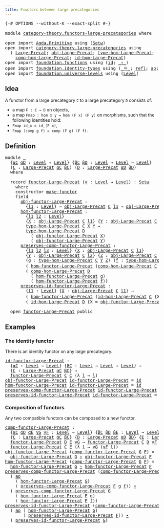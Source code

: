 ```yaml
---
title: Functors between large precategories
---
```


<pre class="Agda"><a id="62" class="Symbol">{-#</a> <a id="66" class="Keyword">OPTIONS</a> <a id="74" class="Pragma">--without-K</a> <a id="86" class="Pragma">--exact-split</a> <a id="100" class="Symbol">#-}</a>

<a id="105" class="Keyword">module</a> <a id="112" href="category-theory.functors-large-precategories.html" class="Module">category-theory.functors-large-precategories</a> <a id="157" class="Keyword">where</a>

<a id="164" class="Keyword">open</a> <a id="169" class="Keyword">import</a> <a id="176" href="Agda.Primitive.html" class="Module">Agda.Primitive</a> <a id="191" class="Keyword">using</a> <a id="197" class="Symbol">(</a><a id="198" href="Agda.Primitive.html#381" class="Primitive">Setω</a><a id="202" class="Symbol">)</a>
<a id="204" class="Keyword">open</a> <a id="209" class="Keyword">import</a> <a id="216" href="category-theory.large-precategories.html" class="Module">category-theory.large-precategories</a> <a id="252" class="Keyword">using</a>
  <a id="260" class="Symbol">(</a> <a id="262" href="category-theory.large-precategories.html#668" class="Record">Large-Precat</a><a id="274" class="Symbol">;</a> <a id="276" href="category-theory.large-precategories.html#786" class="Field">obj-Large-Precat</a><a id="292" class="Symbol">;</a> <a id="294" href="category-theory.large-precategories.html#2377" class="Function">type-hom-Large-Precat</a><a id="315" class="Symbol">;</a>
    <a id="321" href="category-theory.large-precategories.html#952" class="Field">comp-hom-Large-Precat</a><a id="342" class="Symbol">;</a> <a id="344" href="category-theory.large-precategories.html#1203" class="Field">id-hom-Large-Precat</a><a id="363" class="Symbol">)</a>
<a id="365" class="Keyword">open</a> <a id="370" class="Keyword">import</a> <a id="377" href="foundation.functions.html" class="Module">foundation.functions</a> <a id="398" class="Keyword">using</a> <a id="404" class="Symbol">(</a><a id="405" href="foundation-core.functions.html#322" class="Function">id</a><a id="407" class="Symbol">;</a> <a id="409" href="foundation-core.functions.html#420" class="Function Operator">_∘_</a><a id="412" class="Symbol">)</a>
<a id="414" class="Keyword">open</a> <a id="419" class="Keyword">import</a> <a id="426" href="foundation.identity-types.html" class="Module">foundation.identity-types</a> <a id="452" class="Keyword">using</a> <a id="458" class="Symbol">(</a><a id="459" href="foundation-core.identity-types.html#1865" class="Function Operator">_＝_</a><a id="462" class="Symbol">;</a> <a id="464" href="foundation-core.identity-types.html#1820" class="InductiveConstructor">refl</a><a id="468" class="Symbol">;</a> <a id="470" href="foundation-core.identity-types.html#4003" class="Function">ap</a><a id="472" class="Symbol">;</a> <a id="474" href="foundation-core.identity-types.html#2425" class="Function Operator">_∙_</a><a id="477" class="Symbol">)</a>
<a id="479" class="Keyword">open</a> <a id="484" class="Keyword">import</a> <a id="491" href="foundation.universe-levels.html" class="Module">foundation.universe-levels</a> <a id="518" class="Keyword">using</a> <a id="524" class="Symbol">(</a><a id="525" href="Agda.Primitive.html#597" class="Postulate">Level</a><a id="530" class="Symbol">)</a>
</pre>
## Idea

A functor from a large precategory `C` to a large precategory `D` consists of:
- a map `F : C → D` on objects,
- a map `Fmap : hom x y → hom (F x) (F y)` on morphisms,
such that the following identities hold:
- `Fmap id_x = id_(F x)`,
- `Fmap (comp g f) = comp (F g) (F f)`.

## Definition

<pre class="Agda"><a id="845" class="Keyword">module</a> <a id="852" href="category-theory.functors-large-precategories.html#852" class="Module">_</a>
  <a id="856" class="Symbol">{</a><a id="857" href="category-theory.functors-large-precategories.html#857" class="Bound">αC</a> <a id="860" href="category-theory.functors-large-precategories.html#860" class="Bound">αD</a> <a id="863" class="Symbol">:</a> <a id="865" href="Agda.Primitive.html#597" class="Postulate">Level</a> <a id="871" class="Symbol">→</a> <a id="873" href="Agda.Primitive.html#597" class="Postulate">Level</a><a id="878" class="Symbol">}</a> <a id="880" class="Symbol">{</a><a id="881" href="category-theory.functors-large-precategories.html#881" class="Bound">βC</a> <a id="884" href="category-theory.functors-large-precategories.html#884" class="Bound">βD</a> <a id="887" class="Symbol">:</a> <a id="889" href="Agda.Primitive.html#597" class="Postulate">Level</a> <a id="895" class="Symbol">→</a> <a id="897" href="Agda.Primitive.html#597" class="Postulate">Level</a> <a id="903" class="Symbol">→</a> <a id="905" href="Agda.Primitive.html#597" class="Postulate">Level</a><a id="910" class="Symbol">}</a>
  <a id="914" class="Symbol">(</a><a id="915" href="category-theory.functors-large-precategories.html#915" class="Bound">C</a> <a id="917" class="Symbol">:</a> <a id="919" href="category-theory.large-precategories.html#668" class="Record">Large-Precat</a> <a id="932" href="category-theory.functors-large-precategories.html#857" class="Bound">αC</a> <a id="935" href="category-theory.functors-large-precategories.html#881" class="Bound">βC</a><a id="937" class="Symbol">)</a> <a id="939" class="Symbol">(</a><a id="940" href="category-theory.functors-large-precategories.html#940" class="Bound">D</a> <a id="942" class="Symbol">:</a> <a id="944" href="category-theory.large-precategories.html#668" class="Record">Large-Precat</a> <a id="957" href="category-theory.functors-large-precategories.html#860" class="Bound">αD</a> <a id="960" href="category-theory.functors-large-precategories.html#884" class="Bound">βD</a><a id="962" class="Symbol">)</a>
  <a id="966" class="Keyword">where</a>

  <a id="975" class="Keyword">record</a> <a id="982" href="category-theory.functors-large-precategories.html#982" class="Record">functor-Large-Precat</a> <a id="1003" class="Symbol">(</a><a id="1004" href="category-theory.functors-large-precategories.html#1004" class="Bound">γ</a> <a id="1006" class="Symbol">:</a> <a id="1008" href="Agda.Primitive.html#597" class="Postulate">Level</a> <a id="1014" class="Symbol">→</a> <a id="1016" href="Agda.Primitive.html#597" class="Postulate">Level</a><a id="1021" class="Symbol">)</a> <a id="1023" class="Symbol">:</a> <a id="1025" href="Agda.Primitive.html#381" class="Primitive">Setω</a>
    <a id="1034" class="Keyword">where</a>
    <a id="1044" class="Keyword">constructor</a> <a id="1056" href="category-theory.functors-large-precategories.html#1056" class="InductiveConstructor">make-functor</a>
    <a id="1073" class="Keyword">field</a>
      <a id="1085" href="category-theory.functors-large-precategories.html#1085" class="Field">obj-functor-Large-Precat</a> <a id="1110" class="Symbol">:</a>
        <a id="1120" class="Symbol">{</a><a id="1121" href="category-theory.functors-large-precategories.html#1121" class="Bound">l1</a> <a id="1124" class="Symbol">:</a> <a id="1126" href="Agda.Primitive.html#597" class="Postulate">Level</a><a id="1131" class="Symbol">}</a> <a id="1133" class="Symbol">→</a> <a id="1135" href="category-theory.large-precategories.html#786" class="Field">obj-Large-Precat</a> <a id="1152" href="category-theory.functors-large-precategories.html#915" class="Bound">C</a> <a id="1154" href="category-theory.functors-large-precategories.html#1121" class="Bound">l1</a> <a id="1157" class="Symbol">→</a> <a id="1159" href="category-theory.large-precategories.html#786" class="Field">obj-Large-Precat</a> <a id="1176" href="category-theory.functors-large-precategories.html#940" class="Bound">D</a> <a id="1178" class="Symbol">(</a><a id="1179" href="category-theory.functors-large-precategories.html#1004" class="Bound">γ</a> <a id="1181" href="category-theory.functors-large-precategories.html#1121" class="Bound">l1</a><a id="1183" class="Symbol">)</a>
      <a id="1191" href="category-theory.functors-large-precategories.html#1191" class="Field">hom-functor-Large-Precat</a> <a id="1216" class="Symbol">:</a>
        <a id="1226" class="Symbol">{</a><a id="1227" href="category-theory.functors-large-precategories.html#1227" class="Bound">l1</a> <a id="1230" href="category-theory.functors-large-precategories.html#1230" class="Bound">l2</a> <a id="1233" class="Symbol">:</a> <a id="1235" href="Agda.Primitive.html#597" class="Postulate">Level</a><a id="1240" class="Symbol">}</a>
        <a id="1250" class="Symbol">{</a><a id="1251" href="category-theory.functors-large-precategories.html#1251" class="Bound">X</a> <a id="1253" class="Symbol">:</a> <a id="1255" href="category-theory.large-precategories.html#786" class="Field">obj-Large-Precat</a> <a id="1272" href="category-theory.functors-large-precategories.html#915" class="Bound">C</a> <a id="1274" href="category-theory.functors-large-precategories.html#1227" class="Bound">l1</a><a id="1276" class="Symbol">}</a> <a id="1278" class="Symbol">{</a><a id="1279" href="category-theory.functors-large-precategories.html#1279" class="Bound">Y</a> <a id="1281" class="Symbol">:</a> <a id="1283" href="category-theory.large-precategories.html#786" class="Field">obj-Large-Precat</a> <a id="1300" href="category-theory.functors-large-precategories.html#915" class="Bound">C</a> <a id="1302" href="category-theory.functors-large-precategories.html#1230" class="Bound">l2</a><a id="1304" class="Symbol">}</a> <a id="1306" class="Symbol">→</a>
        <a id="1316" href="category-theory.large-precategories.html#2377" class="Function">type-hom-Large-Precat</a> <a id="1338" href="category-theory.functors-large-precategories.html#915" class="Bound">C</a> <a id="1340" href="category-theory.functors-large-precategories.html#1251" class="Bound">X</a> <a id="1342" href="category-theory.functors-large-precategories.html#1279" class="Bound">Y</a> <a id="1344" class="Symbol">→</a>
        <a id="1354" href="category-theory.large-precategories.html#2377" class="Function">type-hom-Large-Precat</a> <a id="1376" href="category-theory.functors-large-precategories.html#940" class="Bound">D</a>
          <a id="1388" class="Symbol">(</a> <a id="1390" href="category-theory.functors-large-precategories.html#1085" class="Field">obj-functor-Large-Precat</a> <a id="1415" href="category-theory.functors-large-precategories.html#1251" class="Bound">X</a><a id="1416" class="Symbol">)</a>
          <a id="1428" class="Symbol">(</a> <a id="1430" href="category-theory.functors-large-precategories.html#1085" class="Field">obj-functor-Large-Precat</a> <a id="1455" href="category-theory.functors-large-precategories.html#1279" class="Bound">Y</a><a id="1456" class="Symbol">)</a>
      <a id="1464" href="category-theory.functors-large-precategories.html#1464" class="Field">preserves-comp-functor-Large-Precat</a> <a id="1500" class="Symbol">:</a>
        <a id="1510" class="Symbol">{</a><a id="1511" href="category-theory.functors-large-precategories.html#1511" class="Bound">l1</a> <a id="1514" href="category-theory.functors-large-precategories.html#1514" class="Bound">l2</a> <a id="1517" href="category-theory.functors-large-precategories.html#1517" class="Bound">l3</a> <a id="1520" class="Symbol">:</a> <a id="1522" href="Agda.Primitive.html#597" class="Postulate">Level</a><a id="1527" class="Symbol">}</a> <a id="1529" class="Symbol">{</a><a id="1530" href="category-theory.functors-large-precategories.html#1530" class="Bound">X</a> <a id="1532" class="Symbol">:</a> <a id="1534" href="category-theory.large-precategories.html#786" class="Field">obj-Large-Precat</a> <a id="1551" href="category-theory.functors-large-precategories.html#915" class="Bound">C</a> <a id="1553" href="category-theory.functors-large-precategories.html#1511" class="Bound">l1</a><a id="1555" class="Symbol">}</a>
        <a id="1565" class="Symbol">{</a><a id="1566" href="category-theory.functors-large-precategories.html#1566" class="Bound">Y</a> <a id="1568" class="Symbol">:</a> <a id="1570" href="category-theory.large-precategories.html#786" class="Field">obj-Large-Precat</a> <a id="1587" href="category-theory.functors-large-precategories.html#915" class="Bound">C</a> <a id="1589" href="category-theory.functors-large-precategories.html#1514" class="Bound">l2</a><a id="1591" class="Symbol">}</a> <a id="1593" class="Symbol">{</a><a id="1594" href="category-theory.functors-large-precategories.html#1594" class="Bound">Z</a> <a id="1596" class="Symbol">:</a> <a id="1598" href="category-theory.large-precategories.html#786" class="Field">obj-Large-Precat</a> <a id="1615" href="category-theory.functors-large-precategories.html#915" class="Bound">C</a> <a id="1617" href="category-theory.functors-large-precategories.html#1517" class="Bound">l3</a><a id="1619" class="Symbol">}</a>
        <a id="1629" class="Symbol">(</a><a id="1630" href="category-theory.functors-large-precategories.html#1630" class="Bound">g</a> <a id="1632" class="Symbol">:</a> <a id="1634" href="category-theory.large-precategories.html#2377" class="Function">type-hom-Large-Precat</a> <a id="1656" href="category-theory.functors-large-precategories.html#915" class="Bound">C</a> <a id="1658" href="category-theory.functors-large-precategories.html#1566" class="Bound">Y</a> <a id="1660" href="category-theory.functors-large-precategories.html#1594" class="Bound">Z</a><a id="1661" class="Symbol">)</a> <a id="1663" class="Symbol">(</a><a id="1664" href="category-theory.functors-large-precategories.html#1664" class="Bound">f</a> <a id="1666" class="Symbol">:</a> <a id="1668" href="category-theory.large-precategories.html#2377" class="Function">type-hom-Large-Precat</a> <a id="1690" href="category-theory.functors-large-precategories.html#915" class="Bound">C</a> <a id="1692" href="category-theory.functors-large-precategories.html#1530" class="Bound">X</a> <a id="1694" href="category-theory.functors-large-precategories.html#1566" class="Bound">Y</a><a id="1695" class="Symbol">)</a> <a id="1697" class="Symbol">→</a>
        <a id="1707" class="Symbol">(</a> <a id="1709" href="category-theory.functors-large-precategories.html#1191" class="Field">hom-functor-Large-Precat</a> <a id="1734" class="Symbol">(</a><a id="1735" href="category-theory.large-precategories.html#952" class="Field">comp-hom-Large-Precat</a> <a id="1757" href="category-theory.functors-large-precategories.html#915" class="Bound">C</a> <a id="1759" href="category-theory.functors-large-precategories.html#1630" class="Bound">g</a> <a id="1761" href="category-theory.functors-large-precategories.html#1664" class="Bound">f</a><a id="1762" class="Symbol">))</a> <a id="1765" href="foundation-core.identity-types.html#1865" class="Function Operator">＝</a>
        <a id="1775" class="Symbol">(</a> <a id="1777" href="category-theory.large-precategories.html#952" class="Field">comp-hom-Large-Precat</a> <a id="1799" href="category-theory.functors-large-precategories.html#940" class="Bound">D</a>
          <a id="1811" class="Symbol">(</a> <a id="1813" href="category-theory.functors-large-precategories.html#1191" class="Field">hom-functor-Large-Precat</a> <a id="1838" href="category-theory.functors-large-precategories.html#1630" class="Bound">g</a><a id="1839" class="Symbol">)</a>
          <a id="1851" class="Symbol">(</a> <a id="1853" href="category-theory.functors-large-precategories.html#1191" class="Field">hom-functor-Large-Precat</a> <a id="1878" href="category-theory.functors-large-precategories.html#1664" class="Bound">f</a><a id="1879" class="Symbol">))</a>
      <a id="1888" href="category-theory.functors-large-precategories.html#1888" class="Field">preserves-id-functor-Large-Precat</a> <a id="1922" class="Symbol">:</a>
        <a id="1932" class="Symbol">{</a><a id="1933" href="category-theory.functors-large-precategories.html#1933" class="Bound">l1</a> <a id="1936" class="Symbol">:</a> <a id="1938" href="Agda.Primitive.html#597" class="Postulate">Level</a><a id="1943" class="Symbol">}</a> <a id="1945" class="Symbol">{</a><a id="1946" href="category-theory.functors-large-precategories.html#1946" class="Bound">X</a> <a id="1948" class="Symbol">:</a> <a id="1950" href="category-theory.large-precategories.html#786" class="Field">obj-Large-Precat</a> <a id="1967" href="category-theory.functors-large-precategories.html#915" class="Bound">C</a> <a id="1969" href="category-theory.functors-large-precategories.html#1933" class="Bound">l1</a><a id="1971" class="Symbol">}</a> <a id="1973" class="Symbol">→</a>
        <a id="1983" class="Symbol">(</a> <a id="1985" href="category-theory.functors-large-precategories.html#1191" class="Field">hom-functor-Large-Precat</a> <a id="2010" class="Symbol">(</a><a id="2011" href="category-theory.large-precategories.html#1203" class="Field">id-hom-Large-Precat</a> <a id="2031" href="category-theory.functors-large-precategories.html#915" class="Bound">C</a> <a id="2033" class="Symbol">{</a><a id="2034" class="Argument">X</a> <a id="2036" class="Symbol">=</a> <a id="2038" href="category-theory.functors-large-precategories.html#1946" class="Bound">X</a><a id="2039" class="Symbol">}))</a> <a id="2043" href="foundation-core.identity-types.html#1865" class="Function Operator">＝</a>
        <a id="2053" class="Symbol">(</a> <a id="2055" href="category-theory.large-precategories.html#1203" class="Field">id-hom-Large-Precat</a> <a id="2075" href="category-theory.functors-large-precategories.html#940" class="Bound">D</a> <a id="2077" class="Symbol">{</a><a id="2078" class="Argument">X</a> <a id="2080" class="Symbol">=</a> <a id="2082" href="category-theory.functors-large-precategories.html#1085" class="Field">obj-functor-Large-Precat</a> <a id="2107" href="category-theory.functors-large-precategories.html#1946" class="Bound">X</a><a id="2108" class="Symbol">})</a>

  <a id="2114" class="Keyword">open</a> <a id="2119" href="category-theory.functors-large-precategories.html#982" class="Module">functor-Large-Precat</a> <a id="2140" class="Keyword">public</a>
</pre>
## Examples

### The identity functor

There is an identity functor on any large precategory.

<pre class="Agda"><a id="id-functor-Large-Precat"></a><a id="2255" href="category-theory.functors-large-precategories.html#2255" class="Function">id-functor-Large-Precat</a> <a id="2279" class="Symbol">:</a>
  <a id="2283" class="Symbol">{</a><a id="2284" href="category-theory.functors-large-precategories.html#2284" class="Bound">αC</a> <a id="2287" class="Symbol">:</a> <a id="2289" href="Agda.Primitive.html#597" class="Postulate">Level</a> <a id="2295" class="Symbol">→</a> <a id="2297" href="Agda.Primitive.html#597" class="Postulate">Level</a><a id="2302" class="Symbol">}</a> <a id="2304" class="Symbol">{</a><a id="2305" href="category-theory.functors-large-precategories.html#2305" class="Bound">βC</a> <a id="2308" class="Symbol">:</a> <a id="2310" href="Agda.Primitive.html#597" class="Postulate">Level</a> <a id="2316" class="Symbol">→</a> <a id="2318" href="Agda.Primitive.html#597" class="Postulate">Level</a> <a id="2324" class="Symbol">→</a> <a id="2326" href="Agda.Primitive.html#597" class="Postulate">Level</a><a id="2331" class="Symbol">}</a> <a id="2333" class="Symbol">→</a>
  <a id="2337" class="Symbol">{</a><a id="2338" href="category-theory.functors-large-precategories.html#2338" class="Bound">C</a> <a id="2340" class="Symbol">:</a> <a id="2342" href="category-theory.large-precategories.html#668" class="Record">Large-Precat</a> <a id="2355" href="category-theory.functors-large-precategories.html#2284" class="Bound">αC</a> <a id="2358" href="category-theory.functors-large-precategories.html#2305" class="Bound">βC</a><a id="2360" class="Symbol">}</a> <a id="2362" class="Symbol">→</a>
  <a id="2366" href="category-theory.functors-large-precategories.html#982" class="Record">functor-Large-Precat</a> <a id="2387" href="category-theory.functors-large-precategories.html#2338" class="Bound">C</a> <a id="2389" href="category-theory.functors-large-precategories.html#2338" class="Bound">C</a> <a id="2391" class="Symbol">(λ</a> <a id="2394" href="category-theory.functors-large-precategories.html#2394" class="Bound">l</a> <a id="2396" class="Symbol">→</a> <a id="2398" href="category-theory.functors-large-precategories.html#2394" class="Bound">l</a><a id="2399" class="Symbol">)</a>
<a id="2401" href="category-theory.functors-large-precategories.html#1085" class="Field">obj-functor-Large-Precat</a> <a id="2426" href="category-theory.functors-large-precategories.html#2255" class="Function">id-functor-Large-Precat</a> <a id="2450" class="Symbol">=</a> <a id="2452" href="foundation-core.functions.html#322" class="Function">id</a>
<a id="2455" href="category-theory.functors-large-precategories.html#1191" class="Field">hom-functor-Large-Precat</a> <a id="2480" href="category-theory.functors-large-precategories.html#2255" class="Function">id-functor-Large-Precat</a> <a id="2504" class="Symbol">=</a> <a id="2506" href="foundation-core.functions.html#322" class="Function">id</a>
<a id="2509" href="category-theory.functors-large-precategories.html#1464" class="Field">preserves-comp-functor-Large-Precat</a> <a id="2545" href="category-theory.functors-large-precategories.html#2255" class="Function">id-functor-Large-Precat</a> <a id="2569" href="category-theory.functors-large-precategories.html#2569" class="Bound">g</a> <a id="2571" href="category-theory.functors-large-precategories.html#2571" class="Bound">f</a> <a id="2573" class="Symbol">=</a> <a id="2575" href="foundation-core.identity-types.html#1820" class="InductiveConstructor">refl</a>
<a id="2580" href="category-theory.functors-large-precategories.html#1888" class="Field">preserves-id-functor-Large-Precat</a> <a id="2614" href="category-theory.functors-large-precategories.html#2255" class="Function">id-functor-Large-Precat</a> <a id="2638" class="Symbol">=</a> <a id="2640" href="foundation-core.identity-types.html#1820" class="InductiveConstructor">refl</a>
</pre>
### Composition of functors

Any two compatible functors can be composed to a new functor.

<pre class="Agda"><a id="comp-functor-Large-Precat"></a><a id="2750" href="category-theory.functors-large-precategories.html#2750" class="Function">comp-functor-Large-Precat</a> <a id="2776" class="Symbol">:</a>
  <a id="2780" class="Symbol">{</a><a id="2781" href="category-theory.functors-large-precategories.html#2781" class="Bound">αC</a> <a id="2784" href="category-theory.functors-large-precategories.html#2784" class="Bound">αD</a> <a id="2787" href="category-theory.functors-large-precategories.html#2787" class="Bound">αE</a> <a id="2790" href="category-theory.functors-large-precategories.html#2790" class="Bound">γG</a> <a id="2793" href="category-theory.functors-large-precategories.html#2793" class="Bound">γF</a> <a id="2796" class="Symbol">:</a> <a id="2798" href="Agda.Primitive.html#597" class="Postulate">Level</a> <a id="2804" class="Symbol">→</a> <a id="2806" href="Agda.Primitive.html#597" class="Postulate">Level</a><a id="2811" class="Symbol">}</a> <a id="2813" class="Symbol">{</a><a id="2814" href="category-theory.functors-large-precategories.html#2814" class="Bound">βC</a> <a id="2817" href="category-theory.functors-large-precategories.html#2817" class="Bound">βD</a> <a id="2820" href="category-theory.functors-large-precategories.html#2820" class="Bound">βE</a> <a id="2823" class="Symbol">:</a> <a id="2825" href="Agda.Primitive.html#597" class="Postulate">Level</a> <a id="2831" class="Symbol">→</a> <a id="2833" href="Agda.Primitive.html#597" class="Postulate">Level</a> <a id="2839" class="Symbol">→</a> <a id="2841" href="Agda.Primitive.html#597" class="Postulate">Level</a><a id="2846" class="Symbol">}</a> <a id="2848" class="Symbol">→</a>
  <a id="2852" class="Symbol">{</a><a id="2853" href="category-theory.functors-large-precategories.html#2853" class="Bound">C</a> <a id="2855" class="Symbol">:</a> <a id="2857" href="category-theory.large-precategories.html#668" class="Record">Large-Precat</a> <a id="2870" href="category-theory.functors-large-precategories.html#2781" class="Bound">αC</a> <a id="2873" href="category-theory.functors-large-precategories.html#2814" class="Bound">βC</a><a id="2875" class="Symbol">}</a> <a id="2877" class="Symbol">{</a><a id="2878" href="category-theory.functors-large-precategories.html#2878" class="Bound">D</a> <a id="2880" class="Symbol">:</a> <a id="2882" href="category-theory.large-precategories.html#668" class="Record">Large-Precat</a> <a id="2895" href="category-theory.functors-large-precategories.html#2784" class="Bound">αD</a> <a id="2898" href="category-theory.functors-large-precategories.html#2817" class="Bound">βD</a><a id="2900" class="Symbol">}</a> <a id="2902" class="Symbol">{</a><a id="2903" href="category-theory.functors-large-precategories.html#2903" class="Bound">E</a> <a id="2905" class="Symbol">:</a> <a id="2907" href="category-theory.large-precategories.html#668" class="Record">Large-Precat</a> <a id="2920" href="category-theory.functors-large-precategories.html#2787" class="Bound">αE</a> <a id="2923" href="category-theory.functors-large-precategories.html#2820" class="Bound">βE</a><a id="2925" class="Symbol">}</a> <a id="2927" class="Symbol">→</a>
  <a id="2931" href="category-theory.functors-large-precategories.html#982" class="Record">functor-Large-Precat</a> <a id="2952" href="category-theory.functors-large-precategories.html#2878" class="Bound">D</a> <a id="2954" href="category-theory.functors-large-precategories.html#2903" class="Bound">E</a> <a id="2956" href="category-theory.functors-large-precategories.html#2790" class="Bound">γG</a> <a id="2959" class="Symbol">→</a> <a id="2961" href="category-theory.functors-large-precategories.html#982" class="Record">functor-Large-Precat</a> <a id="2982" href="category-theory.functors-large-precategories.html#2853" class="Bound">C</a> <a id="2984" href="category-theory.functors-large-precategories.html#2878" class="Bound">D</a> <a id="2986" href="category-theory.functors-large-precategories.html#2793" class="Bound">γF</a> <a id="2989" class="Symbol">→</a>
  <a id="2993" href="category-theory.functors-large-precategories.html#982" class="Record">functor-Large-Precat</a> <a id="3014" href="category-theory.functors-large-precategories.html#2853" class="Bound">C</a> <a id="3016" href="category-theory.functors-large-precategories.html#2903" class="Bound">E</a> <a id="3018" class="Symbol">(λ</a> <a id="3021" href="category-theory.functors-large-precategories.html#3021" class="Bound">l</a> <a id="3023" class="Symbol">→</a> <a id="3025" href="category-theory.functors-large-precategories.html#2790" class="Bound">γG</a> <a id="3028" class="Symbol">(</a><a id="3029" href="category-theory.functors-large-precategories.html#2793" class="Bound">γF</a> <a id="3032" href="category-theory.functors-large-precategories.html#3021" class="Bound">l</a><a id="3033" class="Symbol">))</a>
<a id="3036" href="category-theory.functors-large-precategories.html#1085" class="Field">obj-functor-Large-Precat</a> <a id="3061" class="Symbol">(</a><a id="3062" href="category-theory.functors-large-precategories.html#2750" class="Function">comp-functor-Large-Precat</a> <a id="3088" href="category-theory.functors-large-precategories.html#3088" class="Bound">G</a> <a id="3090" href="category-theory.functors-large-precategories.html#3090" class="Bound">F</a><a id="3091" class="Symbol">)</a> <a id="3093" class="Symbol">=</a>
  <a id="3097" href="category-theory.functors-large-precategories.html#1085" class="Field">obj-functor-Large-Precat</a> <a id="3122" href="category-theory.functors-large-precategories.html#3088" class="Bound">G</a> <a id="3124" href="foundation-core.functions.html#420" class="Function Operator">∘</a> <a id="3126" href="category-theory.functors-large-precategories.html#1085" class="Field">obj-functor-Large-Precat</a> <a id="3151" href="category-theory.functors-large-precategories.html#3090" class="Bound">F</a>
<a id="3153" href="category-theory.functors-large-precategories.html#1191" class="Field">hom-functor-Large-Precat</a> <a id="3178" class="Symbol">(</a><a id="3179" href="category-theory.functors-large-precategories.html#2750" class="Function">comp-functor-Large-Precat</a> <a id="3205" href="category-theory.functors-large-precategories.html#3205" class="Bound">G</a> <a id="3207" href="category-theory.functors-large-precategories.html#3207" class="Bound">F</a><a id="3208" class="Symbol">)</a> <a id="3210" class="Symbol">=</a>
  <a id="3214" href="category-theory.functors-large-precategories.html#1191" class="Field">hom-functor-Large-Precat</a> <a id="3239" href="category-theory.functors-large-precategories.html#3205" class="Bound">G</a> <a id="3241" href="foundation-core.functions.html#420" class="Function Operator">∘</a> <a id="3243" href="category-theory.functors-large-precategories.html#1191" class="Field">hom-functor-Large-Precat</a> <a id="3268" href="category-theory.functors-large-precategories.html#3207" class="Bound">F</a>
<a id="3270" href="category-theory.functors-large-precategories.html#1464" class="Field">preserves-comp-functor-Large-Precat</a> <a id="3306" class="Symbol">(</a><a id="3307" href="category-theory.functors-large-precategories.html#2750" class="Function">comp-functor-Large-Precat</a> <a id="3333" href="category-theory.functors-large-precategories.html#3333" class="Bound">G</a> <a id="3335" href="category-theory.functors-large-precategories.html#3335" class="Bound">F</a><a id="3336" class="Symbol">)</a> <a id="3338" href="category-theory.functors-large-precategories.html#3338" class="Bound">g</a> <a id="3340" href="category-theory.functors-large-precategories.html#3340" class="Bound">f</a> <a id="3342" class="Symbol">=</a>
  <a id="3346" class="Symbol">(</a> <a id="3348" href="foundation-core.identity-types.html#4003" class="Function">ap</a>
    <a id="3355" class="Symbol">(</a> <a id="3357" href="category-theory.functors-large-precategories.html#1191" class="Field">hom-functor-Large-Precat</a> <a id="3382" href="category-theory.functors-large-precategories.html#3333" class="Bound">G</a><a id="3383" class="Symbol">)</a>
    <a id="3389" class="Symbol">(</a> <a id="3391" href="category-theory.functors-large-precategories.html#1464" class="Field">preserves-comp-functor-Large-Precat</a> <a id="3427" href="category-theory.functors-large-precategories.html#3335" class="Bound">F</a> <a id="3429" href="category-theory.functors-large-precategories.html#3338" class="Bound">g</a> <a id="3431" href="category-theory.functors-large-precategories.html#3340" class="Bound">f</a><a id="3432" class="Symbol">))</a> <a id="3435" href="foundation-core.identity-types.html#2425" class="Function Operator">∙</a>
  <a id="3439" class="Symbol">(</a> <a id="3441" href="category-theory.functors-large-precategories.html#1464" class="Field">preserves-comp-functor-Large-Precat</a> <a id="3477" href="category-theory.functors-large-precategories.html#3333" class="Bound">G</a>
    <a id="3483" class="Symbol">(</a> <a id="3485" href="category-theory.functors-large-precategories.html#1191" class="Field">hom-functor-Large-Precat</a> <a id="3510" href="category-theory.functors-large-precategories.html#3335" class="Bound">F</a> <a id="3512" href="category-theory.functors-large-precategories.html#3338" class="Bound">g</a><a id="3513" class="Symbol">)</a>
    <a id="3519" class="Symbol">(</a> <a id="3521" href="category-theory.functors-large-precategories.html#1191" class="Field">hom-functor-Large-Precat</a> <a id="3546" href="category-theory.functors-large-precategories.html#3335" class="Bound">F</a> <a id="3548" href="category-theory.functors-large-precategories.html#3340" class="Bound">f</a><a id="3549" class="Symbol">))</a>
<a id="3552" href="category-theory.functors-large-precategories.html#1888" class="Field">preserves-id-functor-Large-Precat</a> <a id="3586" class="Symbol">(</a><a id="3587" href="category-theory.functors-large-precategories.html#2750" class="Function">comp-functor-Large-Precat</a> <a id="3613" href="category-theory.functors-large-precategories.html#3613" class="Bound">G</a> <a id="3615" href="category-theory.functors-large-precategories.html#3615" class="Bound">F</a><a id="3616" class="Symbol">)</a> <a id="3618" class="Symbol">=</a>
  <a id="3622" class="Symbol">(</a> <a id="3624" href="foundation-core.identity-types.html#4003" class="Function">ap</a> <a id="3627" class="Symbol">(</a> <a id="3629" href="category-theory.functors-large-precategories.html#1191" class="Field">hom-functor-Large-Precat</a> <a id="3654" href="category-theory.functors-large-precategories.html#3613" class="Bound">G</a><a id="3655" class="Symbol">)</a>
       <a id="3664" class="Symbol">(</a> <a id="3666" href="category-theory.functors-large-precategories.html#1888" class="Field">preserves-id-functor-Large-Precat</a> <a id="3700" href="category-theory.functors-large-precategories.html#3615" class="Bound">F</a><a id="3701" class="Symbol">))</a> <a id="3704" href="foundation-core.identity-types.html#2425" class="Function Operator">∙</a>
  <a id="3708" class="Symbol">(</a> <a id="3710" href="category-theory.functors-large-precategories.html#1888" class="Field">preserves-id-functor-Large-Precat</a> <a id="3744" href="category-theory.functors-large-precategories.html#3613" class="Bound">G</a><a id="3745" class="Symbol">)</a>
</pre>